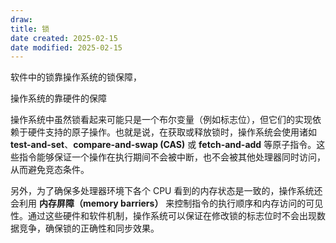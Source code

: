 ```yaml
---
draw:
title: 锁
date created: 2025-02-15
date modified: 2025-02-15
---
```


软件中的锁靠操作系统的锁保障，

操作系统的靠硬件的保障

操作系统中虽然锁看起来可能只是一个布尔变量（例如标志位），但它们的实现依赖于硬件支持的原子操作。也就是说，在获取或释放锁时，操作系统会使用诸如 **test-and-set**、**compare-and-swap (CAS)** 或 **fetch-and-add** 等原子指令。这些指令能够保证一个操作在执行期间不会被中断，也不会被其他处理器同时访问，从而避免竞态条件。

另外，为了确保多处理器环境下各个 CPU 看到的内存状态是一致的，操作系统还会利用 **内存屏障（memory barriers）** 来控制指令的执行顺序和内存访问的可见性。通过这些硬件和软件机制，操作系统可以保证在修改锁的标志位时不会出现数据竞争，确保锁的正确性和同步效果。
